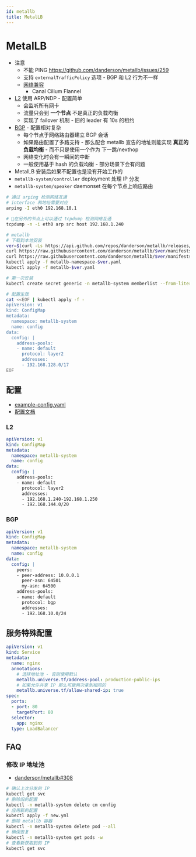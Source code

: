 ```yaml
---
id: metallb
title: MetalLB
---
```


# MetalLB

* 注意
  * 不能 PING https://github.com/danderson/metallb/issues/259
  * 支持 `externalTrafficPolicy` 选项 - BGP 和 L2 行为不一样
  * [网络兼容](https://metallb.universe.tf/installation/network-addons/)
    * Canal Cilium Flannel
* [L2](https://metallb.universe.tf/concepts/layer2/) 使用 ARP/NDP - 配置简单
  * 会监听所有网卡
  * 流量只会到 __一个节点__ 不是真正的负载均衡
  * 实现了 failover 机制 - 旧的 leader 有 10s 的租约
* [BGP](https://metallb.universe.tf/concepts/bgp/) - 配置相对复杂
  * 每个节点于网络路由器建立 BGP 会话
  * 如果路由配置了多路支持 - 那么配合 metallb 宣告的地址则能实现 __真正的负载均衡__ - 而不只是使用一个作为 下一跳/nexthop
  * 网络变化时会有一瞬间的中断
  * 一般使用基于 hash 的负载均衡 - 部分场景下会有问题
* MetalLB 安装后如果不配置也是没有开始工作的
* `metallb-system/controller` deployment 处理 IP 分发
* `metallb-system/speaker` daemonset 在每个节点上响应路由


```bash
# 通过 arping 检测网络互通
# interface 和地址需要对应
arping -I eth0 192.168.10.1

# 在另外的节点上可以通过 tcpdump 检测网络互通
tcpdump -n -i eth0 arp src host 192.168.1.240

# metallb
# 下载到本地安装
ver=$(curl -Ls https://api.github.com/repos/danderson/metallb/releases/latest | jq -r .tag_name)
curl https://raw.githubusercontent.com/danderson/metallb/$ver/manifests/metallb.yaml -Lo metallb-$ver.yaml
curl https://raw.githubusercontent.com/danderson/metallb/$ver/manifests/namespace.yaml -Lo metallb-namespace-$ver.yaml
kubectl apply -f metallb-namespace-$ver.yaml
kubectl apply -f metallb-$ver.yaml

# 第一次安装
kubectl create secret generic -n metallb-system memberlist --from-literal=secretkey="$(openssl rand -base64 128)"

# 配置生效
cat <<EOF | kubectl apply -f -
apiVersion: v1
kind: ConfigMap
metadata:
  namespace: metallb-system
  name: config
data:
  config: |
    address-pools:
    - name: default
      protocol: layer2
      addresses:
      - 192.168.128.0/17
EOF
```

## 配置
* [example-config.yaml](https://github.com/danderson/metallb/blob/main/manifests/example-config.yaml)
* [配置文档](https://metallb.universe.tf/configuration)

### L2

```yaml
apiVersion: v1
kind: ConfigMap
metadata:
  namespace: metallb-system
  name: config
data:
  config: |
    address-pools:
    - name: default
      protocol: layer2
      addresses:
      - 192.168.1.240-192.168.1.250
      - 192.168.144.0/20
```

### BGP

```yaml
apiVersion: v1
kind: ConfigMap
metadata:
  namespace: metallb-system
  name: config
data:
  config: |
    peers:
    - peer-address: 10.0.0.1
      peer-asn: 64501
      my-asn: 64500
    address-pools:
    - name: default
      protocol: bgp
      addresses:
      - 192.168.10.0/24
```

## 服务特殊配置
```yaml
apiVersion: v1
kind: Service
metadata:
  name: nginx
  annotations:
    # 选择地址池 - 否则使用默认
    metallb.universe.tf/address-pool: production-public-ips
    # 如果允许共享 IP 那么可能两次拿到相同的
    metallb.universe.tf/allow-shared-ip: true
spec:
  ports:
  - port: 80
    targetPort: 80
  selector:
    app: nginx
  type: LoadBalancer
```

## FAQ
### 修改 IP 地址池

* [danderson/metallb#308](https://github.com/danderson/metallb/issues/308)

```bash
# 确认上次分发的 IP
kubectl get svc
# 删除旧的配置
kubectl -n metallb-system delete cm config
# 应用新的配置
kubectl apply -f new.yml
# 删除 metallb 容器
kubectl -n metallb-system delete pod --all
# 确保恢复
kubectl -n metallb-system get pods -w
# 查看新获取到的 IP
kubectl get svc
```
